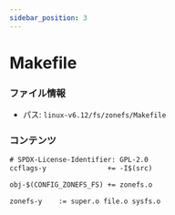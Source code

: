 ```yaml
---
sidebar_position: 3
---
```

# Makefile

### ファイル情報

- パス: `linux-v6.12/fs/zonefs/Makefile`

### コンテンツ

```txt
# SPDX-License-Identifier: GPL-2.0
ccflags-y				+= -I$(src)

obj-$(CONFIG_ZONEFS_FS) += zonefs.o

zonefs-y	:= super.o file.o sysfs.o

```
